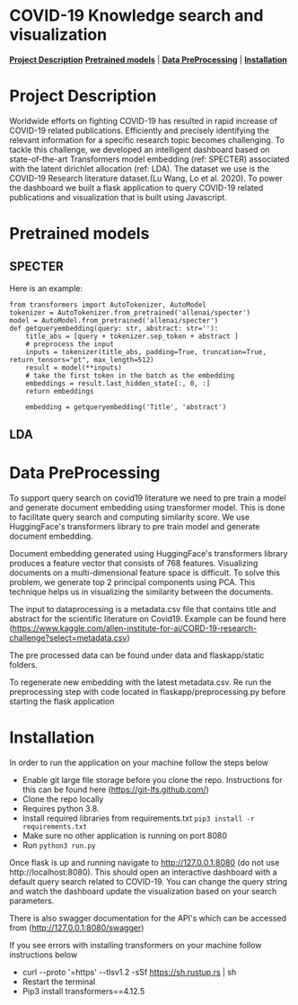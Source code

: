 # COVID-19 Knowledge search and visualization 

[**Project Description**](#Project-Description) [**Pretrained models**](#Pretrained-models) | [**Data PreProcessing**](#Data-PreProcessing) | [**Installation**](#Installation) 

# Project Description

Worldwide efforts on fighting COVID-19 has resulted in rapid increase of COVID-19 related publications. Efficiently and precisely identifying the relevant information for a specific research topic becomes challenging. To tackle this challenge, we developed an intelligent dashboard based on state-of-the-art Transformers model embedding (ref: SPECTER) associated with the latent dirichlet allocation (ref: LDA). The dataset we use is the COVID-19 Research literature dataset.(Lu Wang, Lo et al. 2020). To power the dashboard we built a flask application to query COVID-19 related publications and visualization that is built using Javascript.

# Pretrained models

## SPECTER

Here is an example:
```
from transformers import AutoTokenizer, AutoModel
tokenizer = AutoTokenizer.from_pretrained('allenai/specter')
model = AutoModel.from_pretrained('allenai/specter')
def getqueryembedding(query: str, abstract: str=''):
    title_abs = [query + tokenizer.sep_token + abstract ]
    # preprocess the input
    inputs = tokenizer(title_abs, padding=True, truncation=True, return_tensors="pt", max_length=512)
    result = model(**inputs)
    # take the first token in the batch as the embedding
    embeddings = result.last_hidden_state[:, 0, :]
    return embeddings

    embedding = getqueryembedding('Title', 'abstract')
```

## LDA


# Data PreProcessing

To support query search on covid19 literature we need to pre train a model and generate document embedding using transformer model. This is done to facilitate query search and computing similarity score. We use HuggingFace's transformers library to pre train model and generate document embedding.  

Document embedding generated using HuggingFace's transformers library produces a feature vector that consists of 768 features. Visualizing documents on a multi-dimensional feature space is difficult. To solve this problem, we generate top 2 principal components using PCA. This technique helps us in visualizing the similarity between the documents. 

The input to dataprocessing is a metadata.csv file that contains title and abstract for the scientific literature on Covid19. Example can be found here (https://www.kaggle.com/allen-institute-for-ai/CORD-19-research-challenge?select=metadata.csv)

The pre processed data can be found under data and flaskapp/static folders. 

To regenerate new embedding with the latest metadata.csv. Re run the preprocessing step with code located in flaskapp/preprocessing.py before starting the flask application

# Installation

In order to run the application on your machine follow the steps below

* Enable git large file storage before you clone the repo. Instructions for this can be found here (https://git-lfs.github.com/)
* Clone the repo locally
* Requires python 3.8. 
* Install required libraries from requirements.txt ```pip3 install -r requirements.txt ```
* Make sure no other application is running on port 8080
* Run ```python3 run.py ```

Once flask is up and running navigate to http://127.0.0.1:8080 (do not use http://localhost:8080). This should open an interactive dashboard with a default query search related to COVID-19. You can change the query string and watch the dashboard update the visualization based on your search parameters.

There is also swagger documentation for the API's which can be accessed from (http://127.0.0.1:8080/swagger)

If you see errors with installing transformers on your machine follow instructions below

* curl --proto '=https' --tlsv1.2 -sSf https://sh.rustup.rs | sh
* Restart the terminal
* Pip3 install transformers==4.12.5
